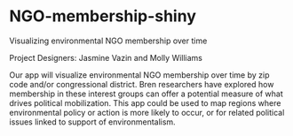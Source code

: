 # NGO-membership-shiny
Visualizing environmental NGO membership over time

Project Designers: Jasmine Vazin and Molly Williams

Our app will visualize environmental NGO membership over time by zip code and/or congressional district. Bren researchers have explored how membership in these interest groups can offer a potential measure of what drives political mobilization. This app could be used to map regions where environmental policy or action is more likely to occur, or for related political issues linked to support of environmentalism.
